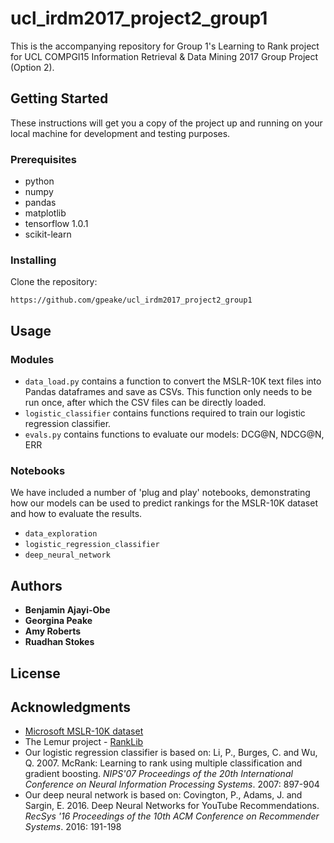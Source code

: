 # ucl_irdm2017_project2_group1

This is the accompanying repository for Group 1's Learning to Rank project for UCL COMPGI15 Information Retrieval & Data Mining 2017 Group Project (Option 2).

## Getting Started

These instructions will get you a copy of the project up and running on your local machine for development and testing purposes.

### Prerequisites

* python
* numpy
* pandas
* matplotlib
* tensorflow 1.0.1
* scikit-learn

### Installing

Clone the repository:
```
https://github.com/gpeake/ucl_irdm2017_project2_group1
```

## Usage

### Modules

* `data_load.py` contains a function to convert the MSLR-10K text files into Pandas dataframes and save as CSVs. This function only needs to be run once, after which the CSV files can be directly loaded.
* `logistic_classifier` contains functions required to train our logistic regression classifier.
* `evals.py` contains functions to evaluate our models: DCG@N, NDCG@N, ERR

### Notebooks

We have included a number of 'plug and play' notebooks, demonstrating how our models can be used to predict rankings for the MSLR-10K dataset and how to evaluate the results.

* `data_exploration`
* `logistic_regression_classifier` 
* `deep_neural_network`

## Authors

* **Benjamin Ajayi-Obe**
* **Georgina Peake**
* **Amy Roberts**
* **Ruadhan Stokes**


## License



## Acknowledgments

* [Microsoft MSLR-10K dataset](https://www.microsoft.com/en-us/research/project/mslr/)
* The Lemur project - [RankLib](https://sourceforge.net/p/lemur/wiki/RankLib/)
* Our logistic regression classifier is based on: Li, P., Burges, C. and Wu, Q. 2007. McRank: Learning to rank using multiple classification and gradient boosting. *NIPS'07 Proceedings of the 20th International Conference on Neural Information Processing Systems*. 2007: 897-904
* Our deep neural network is based on: Covington, P., Adams, J. and Sargin, E. 2016. Deep Neural Networks for YouTube Recommendations. *RecSys '16 Proceedings of the 10th ACM Conference on Recommender Systems*. 2016: 191-198
